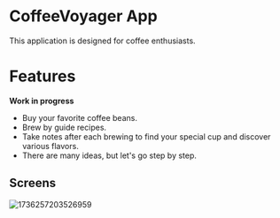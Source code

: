 # CoffeeVoyager App

This application is designed for coffee enthusiasts.

# Features

**Work in progress**
- Buy your favorite coffee beans.  
- Brew by guide recipes.  
- Take notes after each brewing to find your special cup and discover various flavors.  
- There are many ideas, but let's go step by step.  

## Screens
![1736257203526959](https://github.com/user-attachments/assets/f45de504-e0f8-4145-96c6-71d25cb16b72)
